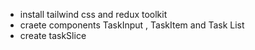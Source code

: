 - install tailwind css and redux toolkit
- craete components TaskInput , TaskItem and Task List
- create taskSlice 
